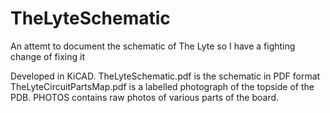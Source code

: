 # TheLyteSchematic
An attemt to document the schematic of The Lyte so I have a fighting change of fixing it

Developed in KiCAD.
TheLyteSchematic.pdf is the schematic in PDF format
TheLyteCircuitPartsMap.pdf is a labelled photograph of the topside of the PDB.
PHOTOS contains raw photos of various parts of the board.
